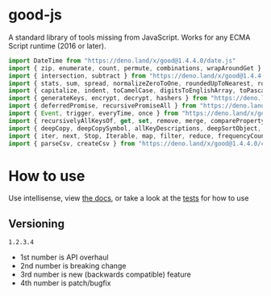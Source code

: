 # good-js

A standard library of tools missing from JavaScript. Works for any ECMA Script runtime (2016 or later).

```js
import DateTime from "https://deno.land/x/good@1.4.4.0/date.js"
import { zip, enumerate, count, permute, combinations, wrapAroundGet } from "https://deno.land/x/good@1.4.4.0/array.js"
import { intersection, subtract } from "https://deno.land/x/good@1.4.4.0/set.js"
import { stats, sum, spread, normalizeZeroToOne, roundedUpToNearest, roundedDownToNearest } from "https://deno.land/x/good@1.4.4.0/math.js"
import { capitalize, indent, toCamelCase, digitsToEnglishArray, toPascalCase, toKebabCase, toSnakeCase, toScreamingtoKebabCase, toScreamingtoSnakeCase, toRepresentation, toString, regex, escapeRegexMatch, escapeRegexReplace, extractFirst, isValidIdentifier } from "https://deno.land/x/good@1.4.4.0/string.js"
import { generateKeys, encrypt, decrypt, hashers } from "https://deno.land/x/good@1.4.4.0/encryption.js"
import { deferredPromise, recursivePromiseAll } from "https://deno.land/x/good@1.4.4.0/async.js"
import { Event, trigger, everyTime, once } from "https://deno.land/x/good@1.4.4.0/events.js"
import { recursivelyAllKeysOf, get, set, remove, merge, compareProperty } from "https://deno.land/x/good@1.4.4.0/object.js"
import { deepCopy, deepCopySymbol, allKeyDescriptions, deepSortObject, shallowSortObject, isGeneratorType,isAsyncIterable, isSyncIterable, isTechnicallyIterable, isSyncIterableObjectOrContainer, allKeys } from "https://deno.land/x/good@1.4.4.0/value.js"
import { iter, next, Stop, Iterable, map, filter, reduce, frequencyCount, zip, count, enumerate, permute, combinations, slices, asyncIteratorToList, concurrentlyTransform, forkBy } from "https://deno.land/x/good@1.4.4.0/iterable.js"
import { parseCsv, createCsv } from "https://deno.land/x/good@1.4.4.0/csv.js"
```


# How to use

Use intellisense, view [the docs](https://deno.land/x/good?doc), or take a look at the [tests](https://github.com/jeff-hykin/good-js/tree/master/tests) for how to use

## Versioning

`1.2.3.4`
- 1st number is API overhaul
- 2nd number is breaking change
- 3rd number is new (backwards compatible) feature 
- 4th number is patch/bugfix